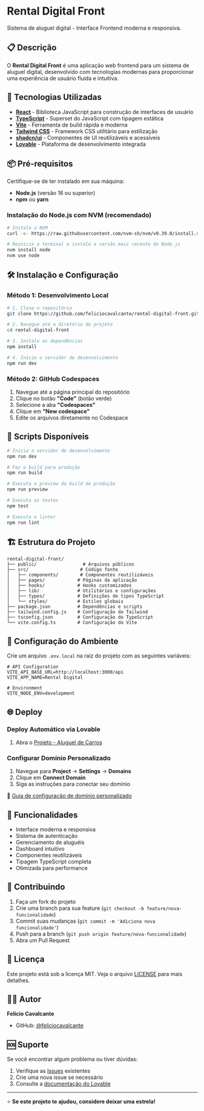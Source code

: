 # Rental Digital Front

Sistema de aluguel digital - Interface Frontend moderna e responsiva.

## 📋 Descrição

O **Rental Digital Front** é uma aplicação web frontend para um sistema de aluguel digital, desenvolvido com tecnologias modernas para proporcionar uma experiência de usuário fluida e intuitiva.

## 🚀 Tecnologias Utilizadas

- **[React](https://reactjs.org/)** - Biblioteca JavaScript para construção de interfaces de usuário
- **[TypeScript](https://www.typescriptlang.org/)** - Superset do JavaScript com tipagem estática
- **[Vite](https://vitejs.dev/)** - Ferramenta de build rápida e moderna
- **[Tailwind CSS](https://tailwindcss.com/)** - Framework CSS utilitário para estilização
- **[shadcn/ui](https://ui.shadcn.com/)** - Componentes de UI reutilizáveis e acessíveis
- **[Lovable](https://lovable.dev/)** - Plataforma de desenvolvimento integrada

## 📦 Pré-requisitos

Certifique-se de ter instalado em sua máquina:

- **Node.js** (versão 16 ou superior)
- **npm** ou **yarn**

### Instalação do Node.js com NVM (recomendado)

```bash
# Instale o NVM
curl -o- https://raw.githubusercontent.com/nvm-sh/nvm/v0.39.0/install.sh | bash

# Reinicie o terminal e instale a versão mais recente do Node.js
nvm install node
nvm use node
```

## 🛠️ Instalação e Configuração

### Método 1: Desenvolvimento Local

```bash
# 1. Clone o repositório
git clone https://github.com/feliciocavalcante/rental-digital-front.git

# 2. Navegue até o diretório do projeto
cd rental-digital-front

# 3. Instale as dependências
npm install

# 4. Inicie o servidor de desenvolvimento
npm run dev
```



### Método 2: GitHub Codespaces

1. Navegue até a página principal do repositório
2. Clique no botão **"Code"** (botão verde)
3. Selecione a aba **"Codespaces"**
4. Clique em **"New codespace"**
5. Edite os arquivos diretamente no Codespace

## 📝 Scripts Disponíveis

```bash
# Inicia o servidor de desenvolvimento
npm run dev

# Faz o build para produção
npm run build

# Executa o preview do build de produção
npm run preview

# Executa os testes
npm test

# Executa o linter
npm run lint
```

## 🏗️ Estrutura do Projeto

```
rental-digital-front/
├── public/                 # Arquivos públicos
├── src/                   # Código fonte
│   ├── components/        # Componentes reutilizáveis
│   ├── pages/            # Páginas da aplicação
│   ├── hooks/            # Hooks customizados
│   ├── lib/              # Utilitários e configurações
│   ├── types/            # Definições de tipos TypeScript
│   └── styles/           # Estilos globais
├── package.json          # Dependências e scripts
├── tailwind.config.js    # Configuração do Tailwind
├── tsconfig.json         # Configuração do TypeScript
└── vite.config.ts        # Configuração do Vite
```

## 🔧 Configuração do Ambiente

Crie um arquivo `.env.local` na raiz do projeto com as seguintes variáveis:

```env
# API Configuration
VITE_API_BASE_URL=http://localhost:3000/api
VITE_APP_NAME=Rental Digital

# Environment
VITE_NODE_ENV=development
```

## 🌐 Deploy

### Deploy Automático via Lovable

1. Abra o [Projeto - Aluguel de Carros](https://rental-digital-front.vercel.app/)

### Configurar Domínio Personalizado

1. Navegue para **Project** → **Settings** → **Domains**
2. Clique em **Connect Domain**
3. Siga as instruções para conectar seu domínio

📖 [Guia de configuração de domínio personalizado](https://docs.lovable.dev/tips-tricks/custom-domain#step-by-step-guide)

## 📱 Funcionalidades

- Interface moderna e responsiva
- Sistema de autenticação
- Gerenciamento de aluguéis
- Dashboard intuitivo
- Componentes reutilizáveis
- Tipagem TypeScript completa
- Otimizada para performance

## 🤝 Contribuindo

1. Faça um fork do projeto
2. Crie uma branch para sua feature (`git checkout -b feature/nova-funcionalidade`)
3. Commit suas mudanças (`git commit -m 'Adiciona nova funcionalidade'`)
4. Push para a branch (`git push origin feature/nova-funcionalidade`)
5. Abra um Pull Request

## 📄 Licença

Este projeto está sob a licença MIT. Veja o arquivo [LICENSE](LICENSE) para mais detalhes.

## 👨‍💻 Autor

**Felício Cavalcante**
- GitHub: [@feliciocavalcante](https://github.com/feliciocavalcante)

## 🆘 Suporte

Se você encontrar algum problema ou tiver dúvidas:

1. Verifique as [Issues](https://github.com/feliciocavalcante/rental-digital-front/issues) existentes
2. Crie uma nova issue se necessário
3. Consulte a [documentação do Lovable](https://docs.lovable.dev/)

---

⭐ **Se este projeto te ajudou, considere deixar uma estrela!**

